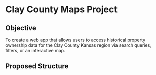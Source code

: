 # Clay County Maps Project

## Objective

To create a web app that allows users to access historical property ownership data for the Clay County Kansas region via search queries, filters, or an interactive map.

## Proposed Structure
